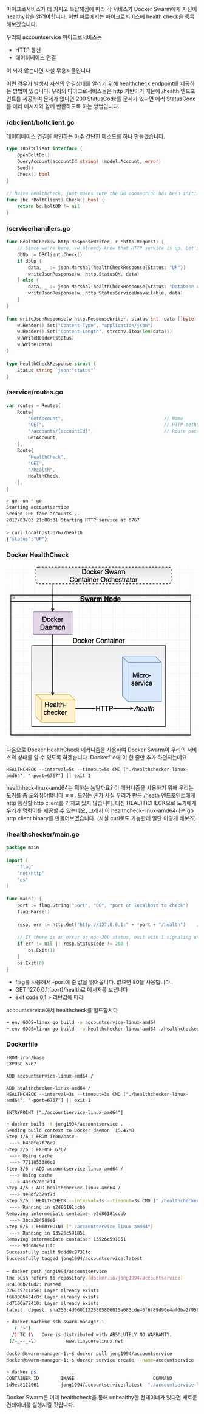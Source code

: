마이크로서비스가 더 커지고 복잡해짐에 따라 각 서비스가 Docker Swarm에게 자신이 healthy함을 알려야합니다. 이번 파트에서는 마이크로서비스에 health check을 등록해보겠습니다. 

우리의 accountservice 마이크로서비스는 

- HTTP 통신
- 데이터베이스 연결

이 되지 않는다면 사실 무용지물입니다 

이런 경우가 발생시 자신의 연결상태를 알리기 위해 healthcheck endpoint를 제공하는 방법이 있습니다. 우리의 마이크로서비스들은 http 기반이기 때문에 /health 엔드포인트를 제공하여 문제가 없다면 200 StatusCode를 문제가 있다면 에러 StatusCode를 에러 메시지와 함께 반환하도록 하는 방법입니다. 

### /dbclient/boltclient.go

데이터베이스 연결을 확인하는 아주 간단한 메소드를 하나 만들겠습니다. 

```go
type IBoltClient interface {
	OpenBoltDb()
	QueryAccount(accountId string) (model.Account, error)
	Seed()
	Check() bool 
}

// Naive healthcheck, just makes sure the DB connection has been initialized.
func (bc *BoltClient) Check() bool {
	return bc.boltDB != nil
}
```

### /service/handlers.go

```go
func HealthCheck(w http.ResponseWriter, r *http.Request) {
	// Since we're here, we already know that HTTP service is up. Let's just check the state of the boltdb connection
	dbUp := DBClient.Check()
	if dbUp {
		data, _ := json.Marshal(healthCheckResponse{Status: "UP"})
		writeJsonResponse(w, http.StatusOK, data)
	} else {
		data, _ := json.Marshal(healthCheckResponse{Status: "Database unaccessible"})
		writeJsonResponse(w, http.StatusServiceUnavailable, data)
	}
}

func writeJsonResponse(w http.ResponseWriter, status int, data []byte) {
	w.Header().Set("Content-Type", "application/json")
	w.Header().Set("Content-Length", strconv.Itoa(len(data)))
	w.WriteHeader(status)
	w.Write(data)
}

type healthCheckResponse struct {
	Status string `json:"status"`
}
```

### /service/routes.go

```go
var routes = Routes{
	Route{
		"GetAccount",                                     // Name
		"GET",                                            // HTTP method
		"/accounts/{accountId}",                          // Route pattern
		GetAccount,
	},
	Route{
		"HealthCheck",
		"GET",
		"/health",
		HealthCheck,
	},
}
```

```bash
> go run *.go
Starting accountservice
Seeded 100 fake accounts...
2017/03/03 21:00:31 Starting HTTP service at 6767

> curl localhost:6767/health
{"status":"UP"}
```

### Docker HealthCheck

![img/part6-healthcheck.png](img/part6-healthcheck.png)

다음으로 Docker HealthCheck 메커니즘을 사용하여 Docker Swarm이 우리의 서비스의 상태를 알 수 있도록 하겠습니다. Dockerfile에 이 한 줄만 추가 하면되는데요 

```docker
HEALTHCHECK --interval=5s --timeout=5s CMD ["./healthchecker-linux-amd64", "-port=6767"] || exit 1
```

healthheck-linux-amd64는 뭐하는 놈일까요? 이 메커니즘을 사용하기 위해 우리는 도커를 좀 도와줘야합니다 ㅎㅎ. 도커는 혼자 사실 우리가 만든 /heath 엔드포인트에게 http 통신할 http client를 가지고 있지 않습니다. 대신 HEALTHCHECK으로 도커에게 우리가 명령어를 제공할 수 있는데요, 그래서 이 healthcheck-linux-amd64라는 go http client binary를 만들어보겠습니다. (사실 curl로도 가능한데 일단 이렇게 해보죠) 

### /healthchecker/main.go

```go
package main

import (
	"flag"
	"net/http"
	"os"
)

func main() {
	port := flag.String("port", "80", "port on localhost to check")
	flag.Parse()

	resp, err := http.Get("http://127.0.0.1:" + *port + "/health")    // Note pointer dereference using *

	// If there is an error or non-200 status, exit with 1 signaling unsuccessful check.
	if err != nil || resp.StatusCode != 200 {
		os.Exit(1)
	}
	os.Exit(0)
}
```

- flag를 사용해서 -port에 준 값을 읽어옵니다. 없으면 80을 사용합니다.
- GET 127.0.0.1:[port]/health로 메시지를 보냅니다
- exit code 0,1 > 리턴값에 따라

accountservice에서 healthcheck를 빌드합시다 

```bash
➜ env GOOS=linux go build -o accountservice-linux-amd64
➜ env GOOS=linux go build  -o healthchecker-linux-amd64 ./healthchecker
```

### Dockerfile

```docker
FROM iron/base
EXPOSE 6767

ADD accountservice-linux-amd64 /

ADD healthchecker-linux-amd64 /
HEALTHCHECK --interval=3s --timeout=3s CMD ["./healthchecker-linux-amd64", "-port=6767"] || exit 1

ENTRYPOINT ["./accountservice-linux-amd64"]
```

```bash
➜ docker build -t jong1994/accountservice .
Sending build context to Docker daemon  15.47MB
Step 1/6 : FROM iron/base
 ---> b438fe7f76e9
Step 2/6 : EXPOSE 6767
 ---> Using cache
 ---> 7711853386c0
Step 3/6 : ADD accountservice-linux-amd64 /
 ---> Using cache
 ---> 4ac352ee1c14
Step 4/6 : ADD healthchecker-linux-amd64 /
 ---> 9e8df2379f7d
Step 5/6 : HEALTHCHECK --interval=3s --timeout=3s CMD ["./healthchecker-linux-amd64", "-port=6767"] || exit 1
 ---> Running in e2d86181ccbb
Removing intermediate container e2d86181ccbb
 ---> 3bca284588e6
Step 6/6 : ENTRYPOINT ["./accountservice-linux-amd64"]
 ---> Running in 13526c591851
Removing intermediate container 13526c591851
 ---> 9ddd8c9731fc
Successfully built 9ddd8c9731fc
Successfully tagged jong1994/accountservice:latest

➜ docker push jong1994/accountservice
The push refers to repository [docker.io/jong1994/accountservice]
8c4106b2f8d2: Pushed
3261c97c1a5e: Layer already exists
f66908b454c8: Layer already exists
cd7100a72410: Layer already exists
latest: digest: sha256:4d06011225505806015a683cde46f6f89d90e4af0ba2f9568aa858c939ea4207 size: 1160
```

```bash
➜ docker-machine ssh swarm-manager-1
   ( '>')
  /) TC (\   Core is distributed with ABSOLUTELY NO WARRANTY.
 (/-_--_-\)           www.tinycorelinux.net

docker@swarm-manager-1:~$ docker pull jong1994/accountservice
docker@swarm-manager-1:~$ docker service create --name=accountservice --replicas=1 --network=my_network -p=6767:6767 jong1994/accountservice
```

```bash
> docker ps
CONTAINER ID        IMAGE                             COMMAND                 CREATED        STATUS                
1d9ec8122961        jong1994/accountservice:latest  "./accountservice-lin"  8 seconds ago  Up 6 seconds (healthy)
```

Docker Swarm은 이제 healthcheck을 통해 unhealthy한 컨테이너가 있다면 새로운 컨테이너를 실행시킬 것입니다.
